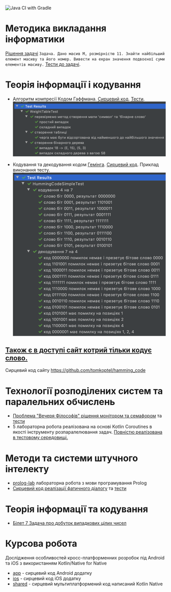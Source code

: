 ![Java CI with Gradle](https://github.com/tomkoptel/uzhnu-basics-of-ai-labs/workflows/Java%20CI%20with%20Gradle/badge.svg)

# Методика викладання інформатики
[Рішення задачі](https://github.com/tomkoptel/uzhnu-basics-of-ai-labs/tree/master/labs/src/main/java/uzhnu/edu/informatics/Tasks.java) `Задача. Дано масив M, розмірністю 11. Знайти найбільший елемент масиву та його номер. Вивести на екран значення подвоєної суми елементів масиву.`
[Тести до задачі](https://github.com/tomkoptel/uzhnu-basics-of-ai-labs/tree/master/labs/src/test/kotlin/uzhnu/edu/informatics/TasksTest.kt).

# Теорія інформації і кодування
- Алгоритм компресії Кодом Гаффмана. [Сирцевий код](https://github.com/tomkoptel/uzhnu-basics-of-ai-labs/tree/master/labs/src/main/kotlin/uzhnu/edu/toie/huffman). [Тести](https://github.com/tomkoptel/uzhnu-basics-of-ai-labs/blob/master/labs/src/test/kotlin/uzhnu/edu/toie/huffman/WeightTableTest.kt).
![huffman_test.png](images/huffman_test.png "huffman_test.png")

- Кодування та декодування кодом [Гемінга](https://uk.wikipedia.org/wiki/%D0%9A%D0%BE%D0%B4%D0%B8_%D0%93%D0%B5%D0%BC%D1%96%D0%BD%D0%B3%D0%B0). [Сирцевий код](https://github.com/tomkoptel/uzhnu-basics-of-ai-labs/tree/master/labs/src/test/kotlin/uzhnu/edu/toie/hamming/HummingCodeSimpleTest.kt).
Приклад виконання тесту.
![hamming_test](images/hamming_test.png "hamming_test")

## [Також є в доступі сайт котрий тільки кодує слово.](https://hamming.herokuapp.com/)
Сирцевий код сайту https://github.com/tomkoptel/hamming_code 

# Технології розподілених систем та паралельних обчислень
- [Проблема "Вечеря Філософів" рішення монітором та семафором](https://github.com/tomkoptel/uzhnu-basics-of-ai-labs/tree/master/labs/src/main/kotlin/uzhnu/edu/tdspc) та [тести](https://github.com/tomkoptel/uzhnu-basics-of-ai-labs/blob/master/labs/src/test/kotlin/uzhnu/edu/tdspc/Lab5Test.kt)
- 5 лабораторна робота реалізована на основі Kotlin Coroutines в якості інструменту розпаралелювання задач. [Повністю реалізована в тестовому середовищі.](https://github.com/tomkoptel/uzhnu-basics-of-ai-labs/blob/master/labs/src/test/kotlin/uzhnu/edu/tdspc/Lab3Test.kt)

# Методи та системи штучного інтелекту
- [prolog-lab](https://github.com/tomkoptel/uzhnu-basics-of-ai-labs/tree/master/prolog-lab) лабораторна робота з мови програмування Prolog
- [Сирцевий код реалізації фатичного діалогу](https://github.com/tomkoptel/uzhnu-basics-of-ai-labs/tree/master/labs/src/main/kotlin/uzhnu/edu/bai/dialog) та [тести](https://github.com/tomkoptel/uzhnu-basics-of-ai-labs/tree/master/labs/src/test/kotlin/uzhnu/edu/bai/dialog)

# Теорія інформації та кодування
- [Білет 7 Задача про добуток випадкових цілих чисел](https://github.com/tomkoptel/uzhnu-basics-of-ai-labs/tree/master/labs/src/test/kotlin/uzhnu/edu/mos/RandomGeneratorTest.kt)

# Курсова робота
Дослідження особливостей кросс-платформенних розробок під Android та iOS з використанням Kotlin/Native for Native
- [app](https://github.com/tomkoptel/uzhnu-basics-of-ai-labs/tree/master/app) - сирцевий код Android додатку
- [ios](https://github.com/tomkoptel/uzhnu-basics-of-ai-labs/tree/master/ios) - сирцевий код iOS додатку
- [shared](https://github.com/tomkoptel/uzhnu-basics-of-ai-labs/tree/master/shared) - сирцевий мультиплатформений код написаний Kotlin Native
